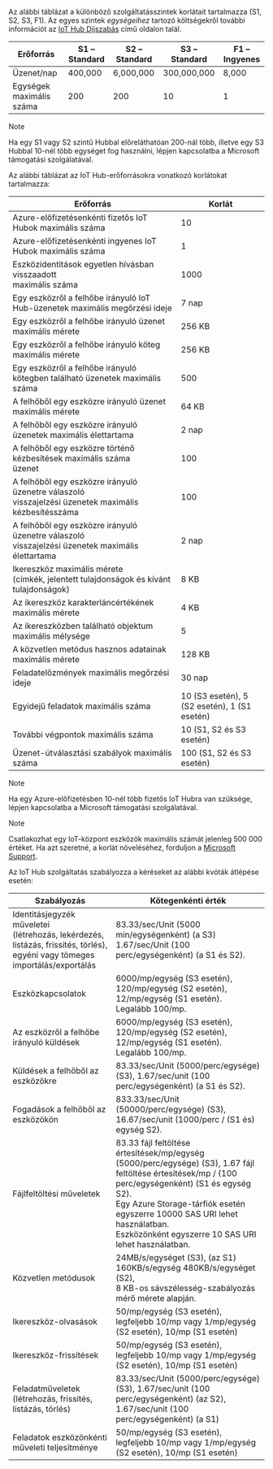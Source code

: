 Az alábbi táblázat a különböző szolgáltatásszintek korlátait tartalmazza (S1, S2, S3, F1). Az egyes szintek *egységeihez* tartozó költségekről további információt az [IoT Hub Díjszabás](https://azure.microsoft.com/pricing/details/iot-hub/) című oldalon talál.

| Erőforrás | S1 – Standard | S2 – Standard | S3 – Standard | F1 – Ingyenes |
| --- | --- | --- | --- | --- |
| Üzenet/nap |400,000 |6,000,000 |300,000,000 |8,000 |
| Egységek maximális száma |200 |200 |10 |1 |

> [!NOTE]
> Ha egy S1 vagy S2 szintű Hubbal előreláthatóan 200-nál több, illetve egy S3 Hubbal 10-nél több egységet fog használni, lépjen kapcsolatba a Microsoft támogatási szolgálatával.
> 
> 

Az alábbi táblázat az IoT Hub-erőforrásokra vonatkozó korlátokat tartalmazza:

| Erőforrás | Korlát |
| --- | --- |
| Azure-előfizetésenkénti fizetős IoT Hubok maximális száma |10 |
| Azure-előfizetésenkénti ingyenes IoT Hubok maximális száma |1 |
| Eszközidentitások egyetlen hívásban visszaadott<br/> maximális száma |1000 |
| Egy eszközről a felhőbe irányuló IoT Hub-üzenetek maximális megőrzési ideje |7 nap |
| Egy eszközről a felhőbe irányuló üzenet maximális mérete |256 KB |
| Egy eszközről a felhőbe irányuló köteg maximális mérete |256 KB |
| Egy eszközről a felhőbe irányuló kötegben található üzenetek maximális száma |500 |
| A felhőből egy eszközre irányuló üzenet maximális mérete |64 KB |
| A felhőből egy eszközre irányuló üzenetek maximális élettartama |2 nap |
| A felhőből egy eszközre történő kézbesítések maximális száma <br/> üzenet |100 |
| A felhőből egy eszközre irányuló üzenetre válaszoló <br/> visszajelzési üzenetek maximális kézbesítésszáma |100 |
| A felhőből egy eszközre irányuló üzenetre válaszoló <br/> visszajelzési üzenetek maximális élettartama |2 nap |
| Ikereszköz maximális mérete <br/> (címkék, jelentett tulajdonságok és kívánt tulajdonságok) | 8 KB |
| Az ikereszköz karakterláncértékének maximális mérete | 4 KB |
| Az ikereszközben található objektum maximális mélysége | 5 |
| A közvetlen metódus hasznos adatainak maximális mérete | 128 KB |
| Feladatelőzmények maximális megőrzési ideje | 30 nap |
| Egyidejű feladatok maximális száma | 10 (S3 esetén), 5 (S2 esetén), 1 (S1 esetén) |
| További végpontok maximális száma | 10 (S1, S2 és S3 esetén) |
| Üzenet-útválasztási szabályok maximális száma | 100 (S1, S2 és S3 esetén) |


> [!NOTE]
> Ha egy Azure-előfizetésben 10-nél több fizetős IoT Hubra van szüksége, lépjen kapcsolatba a Microsoft támogatási szolgálatával.


> [!NOTE]
> Csatlakozhat egy IoT-központ eszközök maximális számát jelenleg 500 000 értéket. Ha azt szeretné, a korlát növeléséhez, forduljon a [Microsoft Support](https://azure.microsoft.com/en-us/support/options/).

Az IoT Hub szolgáltatás szabályozza a kéréseket az alábbi kvóták átlépése esetén:

| Szabályozás | Kötegenkénti érték |
| --- | --- |
| Identitásjegyzék műveletei <br/> (létrehozás, lekérdezés, listázás, frissítés, törlés), <br/> egyéni vagy tömeges importálás/exportálás |83.33/sec/Unit (5000 min/egységenként) (a S3) <br/> 1.67/sec/Unit (100 perc/egységenként) (a S1 és S2). |
| Eszközkapcsolatok |6000/mp/egység (S3 esetén), 120/mp/egység (S2 esetén), 12/mp/egység (S1 esetén). <br/>Legalább 100/mp. |
| Az eszközről a felhőbe irányuló küldések |6000/mp/egység (S3 esetén), 120/mp/egység (S2 esetén), 12/mp/egység (S1 esetén). <br/>Legalább 100/mp. |
| Küldések a felhőből az eszközökre | 83.33/sec/Unit (5000/perc/egysége) (S3), 1.67/sec/unit (100 perc/egységenként) (a S1 és S2). |
| Fogadások a felhőből az eszközökön |833.33/sec/Unit (50000/perc/egysége) (S3), 16.67/sec/unit (1000/perc / (S1 és) egység S2). |
| Fájlfeltöltési műveletek |83.33 fájl feltöltése értesítések/mp/egység (5000/perc/egysége) (S3), 1.67 fájl feltöltése értesítések/mp / (100 perc/egységenként) (S1 és egység S2). <br/> Egy Azure Storage-tárfiók esetén egyszerre 10000 SAS URI lehet használatban.<br/> Eszközönként egyszerre 10 SAS URI lehet használatban. |
| Közvetlen metódusok | 24MB/s/egységet (S3), (az S1) 160KB/s/egység 480KB/s/egységet (S2),<br/> 8 KB-os sávszélesség-szabályozás mérő mérete alapján. |
| Ikereszköz-olvasások | 50/mp/egység (S3 esetén), legfeljebb 10/mp vagy 1/mp/egység (S2 esetén), 10/mp (S1 esetén) |
| Ikereszköz-frissítések | 50/mp/egység (S3 esetén), legfeljebb 10/mp vagy 1/mp/egység (S2 esetén), 10/mp (S1 esetén) |
| Feladatműveletek <br/> (létrehozás, frissítés, listázás, törlés) | 83.33/sec/Unit (5000/perc/egysége) (S3), 1.67/sec/unit (100 perc/egységenként) (az S2), 1.67/sec/unit (100 perc/egységenként) (a S1) |
| Feladatok eszközönkénti műveleti teljesítménye | 50/mp/egység (S3 esetén), legfeljebb 10/mp vagy 1/mp/egység (S2 esetén), 10/mp (S1 esetén) |

